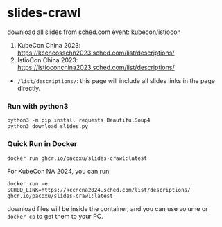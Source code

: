 # slides-crawl
download all slides from sched.com event: kubecon/istiocon 

1. KubeCon China 2023: https://kccncosschn2023.sched.com/list/descriptions/
2. IstioCon China 2023: https://istioconchina2023.sched.com/list/descriptions/

- `/list/descriptions/`: this page will include all slides links in the page directly.

### Run with python3

```
python3 -m pip install requests BeautifulSoup4
python3 download_slides.py
```

### Quick Run in Docker

```
docker run ghcr.io/pacoxu/slides-crawl:latest
```

For KubeCon NA 2024, you can run 
```
docker run -e SCHED_LINK=https://kccncna2024.sched.com/list/descriptions/ ghcr.io/pacoxu/slides-crawl:latest
```
download files will be inside  the container, and you can use volume or `docker cp` to get them to your PC.

